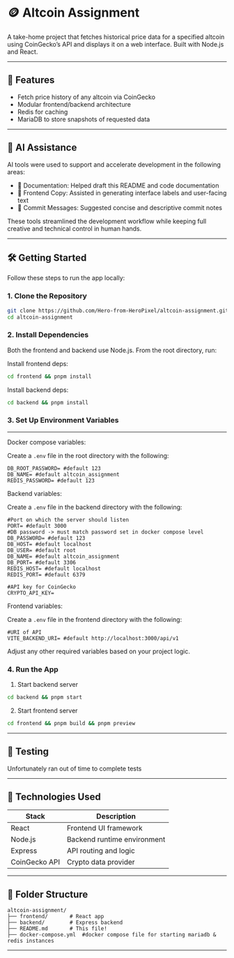 # 🪙 Altcoin Assignment

A take-home project that fetches historical price data for a specified altcoin using CoinGecko’s API and displays it on a web interface. Built with Node.js and React.

---

## 🚀 Features

- Fetch price history of any altcoin via CoinGecko
- Modular frontend/backend architecture
- Redis for caching
- MariaDB to store snapshots of requested data

---

## 🤖 AI Assistance

AI tools were used to support and accelerate development in the following areas:

- 📄 Documentation: Helped draft this README and code documentation
- 🧠 Frontend Copy: Assisted in generating interface labels and user-facing text
- 💬 Commit Messages: Suggested concise and descriptive commit notes

These tools streamlined the development workflow while keeping full creative and technical control in human hands.

---

## 🛠️ Getting Started

Follow these steps to run the app locally:

### 1. Clone the Repository

```bash
git clone https://github.com/Hero-from-HeroPixel/altcoin-assignment.git
cd altcoin-assignment
```

### 2. Install Dependencies

Both the frontend and backend use Node.js. From the root directory, run:

Install frontend deps:

```bash
cd frontend && pnpm install
```

Install backend deps:

```bash
cd backend && pnpm install
```

### 3. Set Up Environment Variables

---
Docker compose variables:

Create a `.env` file in the root directory with the following:

```env
DB_ROOT_PASSWORD= #default 123
DB_NAME= #default altcoin_assignment
REDIS_PASSWORD= #default 123
```

Backend variables:

Create a `.env` file in the backend directory with the following:

```env
#Port on which the server should listen
PORT= #default 3000
#DB password -> must match password set in docker compose level
DB_PASSWORD= #default 123
DB_HOST= #default localhost
DB_USER= #default root
DB_NAME= #default altcoin_assignment
DB_PORT= #default 3306
REDIS_HOST= #default localhost
REDIS_PORT= #default 6379

#API key for CoinGecko
CRYPTO_API_KEY=
```

Frontend variables:

Create a `.env` file in the frontend directory with the following:

```env
#URI of API
VITE_BACKEND_URI= #default http://localhost:3000/api/v1
```

Adjust any other required variables based on your project logic.

### 4. Run the App

1. Start backend server

```bash
cd backend && pnpm start
```

2. Start frontend server

```bash
cd frontend && pnpm build && pnpm preview
```

---

## 🧪 Testing

Unfortunately ran out of time to complete tests

---

## 🧩 Technologies Used

| Stack           | Description                  |
|----------------|------------------------------|
| React           | Frontend UI framework         |
| Node.js         | Backend runtime environment   |
| Express         | API routing and logic         |
| CoinGecko API   | Crypto data provider           |

---

## 📁 Folder Structure

```plaintext
altcoin-assignment/
├── frontend/       # React app
├── backend/        # Express backend
├── README.md       # This file!
├── docker-compose.yml  #docker compose file for starting mariadb & redis instances
```

---
